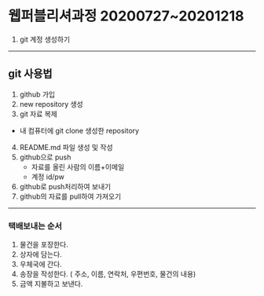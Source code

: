 # 웹퍼블리셔과정 20200727~20201218

1.  git 계정 생성하기

---

## git 사용법

1. github 가입
2. new repository 생성
3.  git 자료 복제
   -  내 컴퓨터에 git clone 생성한 repository
4. README.md 파일 생성 및 작성
5. github으로 push
   - 자료를 올린 사람의 이름+이메일
   - 계정 id/pw
6. github로 push처리하여 보내기
7. github의 자료를 pull하여 가져오기



---



### 택배보내는 순서

1. 물건을 포장한다.
2. 상자에 담는다.
3. 우체국에 간다.
4. 송장을 작성한다. ( 주소, 이름, 연락처, 우편번호, 물건의 내용)
5. 금액 지불하고 보낸다.